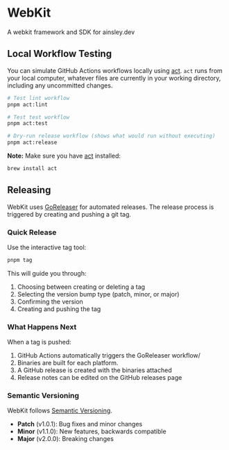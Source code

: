 # WebKit

A webkit framework and SDK for ainsley.dev

## Local Workflow Testing

You can simulate GitHub Actions workflows locally using [act](https://github.com/nektos/act). `act`
runs from your local computer, whatever files are currently in your working directory, including
any uncommitted changes.

```bash
# Test lint workflow
pnpm act:lint

# Test test workflow
pnpm act:test

# Dry-run release workflow (shows what would run without executing)
pnpm act:release
```

**Note:** Make sure you have [act](https://github.com/nektos/act) installed:

```bash
brew install act
```

## Releasing

WebKit uses [GoReleaser](https://goreleaser.com/) for automated releases. The release process is
triggered by creating and pushing a git tag.

### Quick Release

Use the interactive tag tool:

```bash
pnpm tag
```

This will guide you through:

1. Choosing between creating or deleting a tag
2. Selecting the version bump type (patch, minor, or major)
3. Confirming the version
4. Creating and pushing the tag

### What Happens Next

When a tag is pushed:

1. GitHub Actions automatically triggers the GoReleaser workflow/
2. Binaries are built for each platform.
3. A GitHub release is created with the binaries attached
4. Release notes can be edited on the GitHub releases page

### Semantic Versioning

WebKit follows [Semantic Versioning](https://semver.org/).

- **Patch** (v1.0.1): Bug fixes and minor changes
- **Minor** (v1.1.0): New features, backwards compatible
- **Major** (v2.0.0): Breaking changes
